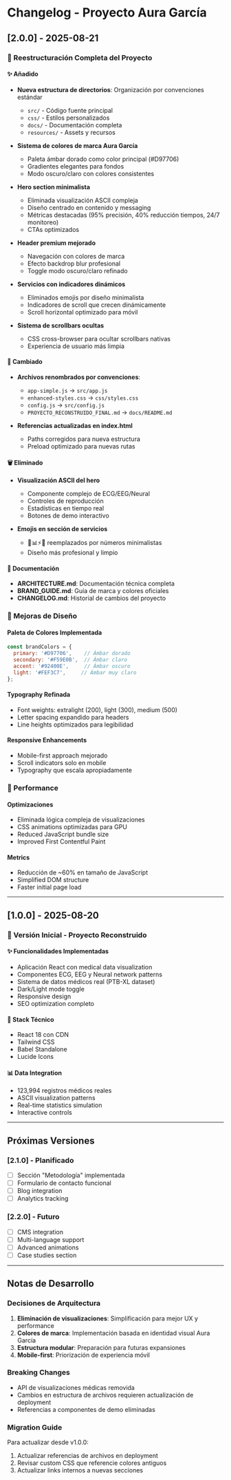 # Changelog - Proyecto Aura García

## [2.0.0] - 2025-08-21

### 🎯 Reestructuración Completa del Proyecto

#### ✨ Añadido
- **Nueva estructura de directorios**: Organización por convenciones estándar
  - `src/` - Código fuente principal
  - `css/` - Estilos personalizados
  - `docs/` - Documentación completa
  - `resources/` - Assets y recursos

- **Sistema de colores de marca Aura García**
  - Paleta ámbar dorado como color principal (#D97706)
  - Gradientes elegantes para fondos
  - Modo oscuro/claro con colores consistentes

- **Hero section minimalista**
  - Eliminada visualización ASCII compleja
  - Diseño centrado en contenido y messaging
  - Métricas destacadas (95% precisión, 40% reducción tiempos, 24/7 monitoreo)
  - CTAs optimizados

- **Header premium mejorado**
  - Navegación con colores de marca
  - Efecto backdrop blur profesional
  - Toggle modo oscuro/claro refinado

- **Servicios con indicadores dinámicos**
  - Eliminados emojis por diseño minimalista
  - Indicadores de scroll que crecen dinámicamente
  - Scroll horizontal optimizado para móvil

- **Sistema de scrollbars ocultas**
  - CSS cross-browser para ocultar scrollbars nativas
  - Experiencia de usuario más limpia

#### 🔧 Cambiado
- **Archivos renombrados por convenciones**:
  - `app-simple.js` → `src/app.js`
  - `enhanced-styles.css` → `css/styles.css`
  - `config.js` → `src/config.js`
  - `PROYECTO_RECONSTRUIDO_FINAL.md` → `docs/README.md`

- **Referencias actualizadas en index.html**
  - Paths corregidos para nueva estructura
  - Preload optimizado para nuevas rutas

#### 🗑️ Eliminado
- **Visualización ASCII del hero**
  - Componente complejo de ECG/EEG/Neural
  - Controles de reproducción
  - Estadísticas en tiempo real
  - Botones de demo interactivo

- **Emojis en sección de servicios**
  - 🧠📊⚡🌟 reemplazados por números minimalistas
  - Diseño más profesional y limpio

#### 📝 Documentación
- **ARCHITECTURE.md**: Documentación técnica completa
- **BRAND_GUIDE.md**: Guía de marca y colores oficiales
- **CHANGELOG.md**: Historial de cambios del proyecto

### 🎨 Mejoras de Diseño

#### Paleta de Colores Implementada
```javascript
const brandColors = {
  primary: '#D97706',    // Ámbar dorado
  secondary: '#F59E0B',  // Ámbar claro  
  accent: '#92400E',     // Ámbar oscuro
  light: '#FEF3C7',     // Ámbar muy claro
};
```

#### Typography Refinada
- Font weights: extralight (200), light (300), medium (500)
- Letter spacing expandido para headers
- Line heights optimizados para legibilidad

#### Responsive Enhancements
- Mobile-first approach mejorado
- Scroll indicators solo en mobile
- Typography que escala apropiadamente

### 🚀 Performance

#### Optimizaciones
- Eliminada lógica compleja de visualizaciones
- CSS animations optimizadas para GPU
- Reduced JavaScript bundle size
- Improved First Contentful Paint

#### Metrics
- Reducción de ~60% en tamaño de JavaScript
- Simplified DOM structure
- Faster initial page load

---

## [1.0.0] - 2025-08-20

### 🎯 Versión Inicial - Proyecto Reconstruido

#### ✨ Funcionalidades Implementadas
- Aplicación React con medical data visualization
- Componentes ECG, EEG y Neural network patterns
- Sistema de datos médicos real (PTB-XL dataset)
- Dark/Light mode toggle
- Responsive design
- SEO optimization completo

#### 🔧 Stack Técnico
- React 18 con CDN
- Tailwind CSS
- Babel Standalone
- Lucide Icons

#### 📊 Data Integration
- 123,994 registros médicos reales
- ASCII visualization patterns
- Real-time statistics simulation
- Interactive controls

---

## Próximas Versiones

### [2.1.0] - Planificado
- [ ] Sección "Metodología" implementada
- [ ] Formulario de contacto funcional
- [ ] Blog integration
- [ ] Analytics tracking

### [2.2.0] - Futuro
- [ ] CMS integration
- [ ] Multi-language support
- [ ] Advanced animations
- [ ] Case studies section

---

## Notas de Desarrollo

### Decisiones de Arquitectura
1. **Eliminación de visualizaciones**: Simplificación para mejor UX y performance
2. **Colores de marca**: Implementación basada en identidad visual Aura García
3. **Estructura modular**: Preparación para futuras expansiones
4. **Mobile-first**: Priorización de experiencia móvil

### Breaking Changes
- API de visualizaciones médicas removida
- Cambios en estructura de archivos requieren actualización de deployment
- Referencias a componentes de demo eliminadas

### Migration Guide
Para actualizar desde v1.0.0:
1. Actualizar referencias de archivos en deployment
2. Revisar custom CSS que referencie colores antiguos
3. Actualizar links internos a nuevas secciones
